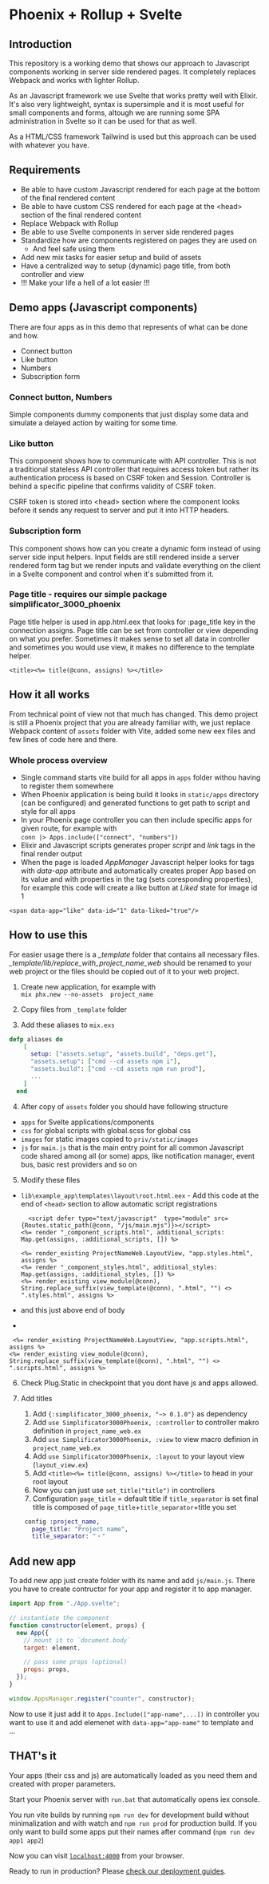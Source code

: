 # Phoenix + Rollup + Svelte

## Introduction

This repository is a working demo that shows our approach to Javascript components working in server side rendered pages. It completely replaces Webpack and works with lighter Rollup.

As an Javascript framework we use Svelte that works pretty well with Elixir. It's also very lightweight, syntax is supersimple and it is most useful for small components and forms, altough we are running some SPA administration in Svelte so it can be used for that as well.

As a HTML/CSS framework Tailwind is used but this approach can be used with whatever you have.

## Requirements

- Be able to have custom Javascript rendered for each page at the bottom of the final rendered content
- Be able to have custom CSS rendered for each page at the &lt;head&gt; section of the final rendered content
- Replace Webpack with Rollup
- Be able to use Svelte components in server side rendered pages
- Standardize how are components registered on pages they are used on
  - And feel safe using them
- Add new mix tasks for easier setup and build of assets
- Have a centralized way to setup (dynamic) page title, from both controller and view
- !!! Make your life a hell of a lot easier !!!

## Demo apps (Javascript components)

There are four apps as in this demo that represents of what can be done and how.

- Connect button
- Like button
- Numbers
- Subscription form

### Connect button, Numbers

Simple components dummy components that just display some data and simulate a delayed action by waiting for some time.

### Like button

This component shows how to communicate with API controller. This is not a traditional stateless API controller that requires access token but rather its authentication process is based on CSRF token and Session. Controller is behind a specific pipeline that confirms validity of CSRF token.

CSRF token is stored into &lt;head&gt; section where the component looks before it sends any request to server and put it into HTTP headers.

### Subscription form

This component shows how can you create a dynamic form instead of using server side input helpers. Input fields are still rendered inside a server rendered form tag but we render inputs and validate everything on the client in a Svelte component and control when it's submitted from it.

### Page title - requires our simple package simplificator_3000_phoenix

Page title helper is used in app.html.eex that looks for :page_title key in the connection assigns. Page title can be set from controller or view depending on what you prefer. Sometimes it makes sense to set all data in controller and sometimes you would use view, it makes no difference to the template helper.

```
<title><%= title(@conn, assigns) %></title>
```

## How it all works

From technical point of view not that much has changed. This demo project is still a Phoenix project that you are already familiar with, we just replace Webpack content of `assets` folder with Vite, added some new eex files and few lines of code here and there.

### Whole process overview

- Single command starts vite build for all apps in `apps` folder withou having to register them somewhere
- When Phoenix application is being build it looks in `static/apps` directory (can be configured) and generated functions to get path to script and style for all apps
- In your Phoenix page controller you can then include specific apps for given route, for example with  
  `conn |> Apps.include(["connect", "numbers"])`
- Elixir and Javascript scripts generates proper _script_ and _link_ tags in the final render output
- When the page is loaded _AppManager_ Javascript helper looks for tags with _data-app_ attribute and automatically creates proper App based on its value and with properties in the tag (sets coresponding properties), for example this code will create a like button at _Liked_ state for image id 1

```
<span data-app="like" data-id="1" data-liked="true"/>
```

## How to use this

For easier usage there is a _\_template_ folder that contains all necessary files. _\_template/lib/replace_with_project_name_web_ should be renamed to your web project or the files should be copied out of it to your web project.

1. Create new application, for example with  
   `mix phx.new --no-assets  project_name`

2. Copy files from `_template` folder
3. Add these aliases to `mix.exs`

``` elixir
defp aliases do
    [
      setup: ["assets.setup", "assets.build", "deps.get"],
      "assets.setup": ["cmd --cd assets npm i"],
      "assets.build": ["cmd --cd assets npm run prod"],
      ...
    ]
  end
```

4. After copy of `assets` folder you should have following structure

- `apps` for Svelte applications/components
- `css` for global scripts  with global.scss for global css
- `images` for static images copied to `priv/static/images`
- `js` for `main.js` that is the main entry point for all common Javascript code shared among all (or some) apps, like notification manager, event bus, basic rest providers and so on

5. Modify these files

- `lib\example_app\templates\layout\root.html.eex` - Add this code at the end of `<head>` section to allow automatic script registrations

  ```
    <script defer type="text/javascript"  type="module" src={Routes.static_path(@conn, "/js/main.mjs")}></script>
  <%= render "_component_scripts.html", additional_scripts: Map.get(assigns, :additional_scripts, []) %>

  <%= render_existing ProjectNameWeb.LayoutView, "app.styles.html", assigns %>
  <%= render "_component_styles.html", additional_styles: Map.get(assigns, :additional_styles, []) %>
  <%= render_existing view_module(@conn), String.replace_suffix(view_template(@conn), ".html", "") <> ".styles.html", assigns %>

  ```

- and this just above end of body
-

  ```
   <%= render_existing ProjectNameWeb.LayoutView, "app.scripts.html", assigns %>
  <%= render_existing view_module(@conn), String.replace_suffix(view_template(@conn), ".html", "") <> ".scripts.html", assigns %>

  ```

6. Check Plug.Static in checkpoint that you dont have js and apps allowed.

7. Add titles
   1. Add `{:simplificator_3000_phoenix, "~> 0.1.0"}` as dependency
   2. Add `use Simplificator3000Phoenix, :controller` to controller makro definition in `project_name_web.ex`  
   3. Add `use Simplificator3000Phoenix, :view` to view macro definion in `project_name_web.ex`
   4. Add `use Simplificator3000Phoenix, :layout` to your layout view (`layout_view.ex`)
   5. Add `<title><%= title(@conn, assigns) %></title>` to head in your root layout
   7. Now you can just use `set_title("title")` in controllers
   8. Configuration
      `page_title` = default title
      if `title_separator` is set final title is composed of `page_title`+`title_separator`+title you set

   ``` elixir
    config :project_name,
      page_title: "Project name",
      title_separator: "・"
    ```

## Add new app

To add new app just create folder with its name and add `js/main.js`. There you have to create contructor for your app and register it to app manager.

``` js
import App from "./App.svelte";

// instantiate the component
function constructor(element, props) {
  new App({
    // mount it to `document.body`
    target: element,

    // pass some props (optional)
    props: props,
  });
}

window.AppsManager.register("counter", constructor);

```

Now to use it just add it to `Apps.Include(["app-name",...])` in controller you want to use it and add elemenet with `data-app="app-name"` to template and ...

## THAT's it

Your apps (their css and js) are automatically loaded as you need them and created with proper parameters.

Start your Phoenix server with `run.bat` that automatically opens iex console.

You run vite builds by running `npm run dev` for development build without minimalization and with watch and `npm run prod` for production build. If you only want to build some apps put their names after command (`npm run dev app1 app2`)

Now you can visit [`localhost:4000`](http://localhost:4000) from your browser.

Ready to run in production? Please [check our deployment guides](https://hexdocs.pm/phoenix/deployment.html).
